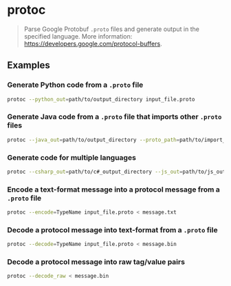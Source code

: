 # protoc

> Parse Google Protobuf `.proto` files and generate output in the specified language. More information: <https://developers.google.com/protocol-buffers>.

## Examples

### Generate Python code from a `.proto` file

```bash
protoc --python_out=path/to/output_directory input_file.proto
```

### Generate Java code from a `.proto` file that imports other `.proto` files

```bash
protoc --java_out=path/to/output_directory --proto_path=path/to/import_search_path input_file.proto
```

### Generate code for multiple languages

```bash
protoc --csharp_out=path/to/c#_output_directory --js_out=path/to/js_output_directory input_file.proto
```

### Encode a text-format message into a protocol message from a `.proto` file

```bash
protoc --encode=TypeName input_file.proto < message.txt
```

### Decode a protocol message into text-format from a `.proto` file

```bash
protoc --decode=TypeName input_file.proto < message.bin
```

### Decode a protocol message into raw tag/value pairs

```bash
protoc --decode_raw < message.bin
```
